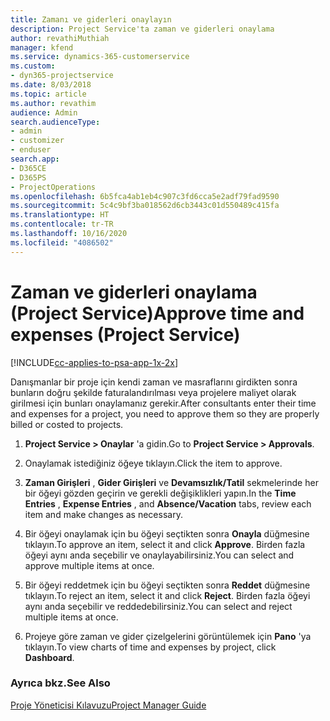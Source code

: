 ```yaml
---
title: Zamanı ve giderleri onaylayın
description: Project Service'ta zaman ve giderleri onaylama
author: revathiMuthiah
manager: kfend
ms.service: dynamics-365-customerservice
ms.custom:
- dyn365-projectservice
ms.date: 8/03/2018
ms.topic: article
ms.author: revathim
audience: Admin
search.audienceType:
- admin
- customizer
- enduser
search.app:
- D365CE
- D365PS
- ProjectOperations
ms.openlocfilehash: 6b5fca4ab1eb4c907c3fd6cca5e2adf79fad9590
ms.sourcegitcommit: 5c4c9bf3ba018562d6cb3443c01d550489c415fa
ms.translationtype: HT
ms.contentlocale: tr-TR
ms.lasthandoff: 10/16/2020
ms.locfileid: "4086502"
---
```

# <a name="approve-time-and-expenses-project-service"></a><span data-ttu-id="f6e0e-103">Zaman ve giderleri onaylama (Project Service)</span><span class="sxs-lookup"><span data-stu-id="f6e0e-103">Approve time and expenses (Project Service)</span></span>

[!INCLUDE[cc-applies-to-psa-app-1x-2x](../includes/cc-applies-to-psa-app-1x-2x.md)]

<span data-ttu-id="f6e0e-104">Danışmanlar bir proje için kendi zaman ve masraflarını girdikten sonra bunların doğru şekilde faturalandırılması veya projelere maliyet olarak girilmesi için bunları onaylamanız gerekir.</span><span class="sxs-lookup"><span data-stu-id="f6e0e-104">After consultants enter their time and expenses for a project, you need to approve them so they are properly billed or costed to projects.</span></span>  
  
1.  <span data-ttu-id="f6e0e-105">**Project Service > Onaylar** 'a gidin.</span><span class="sxs-lookup"><span data-stu-id="f6e0e-105">Go to **Project Service > Approvals**.</span></span>  
  
2.  <span data-ttu-id="f6e0e-106">Onaylamak istediğiniz öğeye tıklayın.</span><span class="sxs-lookup"><span data-stu-id="f6e0e-106">Click the item to approve.</span></span>  
  
3.  <span data-ttu-id="f6e0e-107">**Zaman Girişleri** , **Gider Girişleri** ve **Devamsızlık/Tatil** sekmelerinde her bir öğeyi gözden geçirin ve gerekli değişiklikleri yapın.</span><span class="sxs-lookup"><span data-stu-id="f6e0e-107">In the **Time Entries** , **Expense Entries** , and **Absence/Vacation** tabs, review each item and make changes as necessary.</span></span>  
  
4.  <span data-ttu-id="f6e0e-108">Bir öğeyi onaylamak için bu öğeyi seçtikten sonra **Onayla** düğmesine tıklayın.</span><span class="sxs-lookup"><span data-stu-id="f6e0e-108">To approve an item, select it and click **Approve**.</span></span> <span data-ttu-id="f6e0e-109">Birden fazla öğeyi aynı anda seçebilir ve onaylayabilirsiniz.</span><span class="sxs-lookup"><span data-stu-id="f6e0e-109">You can select and approve multiple items at once.</span></span>  
  
5.  <span data-ttu-id="f6e0e-110">Bir öğeyi reddetmek için bu öğeyi seçtikten sonra **Reddet** düğmesine tıklayın.</span><span class="sxs-lookup"><span data-stu-id="f6e0e-110">To reject an item, select it and click **Reject**.</span></span> <span data-ttu-id="f6e0e-111">Birden fazla öğeyi aynı anda seçebilir ve reddedebilirsiniz.</span><span class="sxs-lookup"><span data-stu-id="f6e0e-111">You can select and reject multiple items at once.</span></span>  
  
6.  <span data-ttu-id="f6e0e-112">Projeye göre zaman ve gider çizelgelerini görüntülemek için **Pano** 'ya tıklayın.</span><span class="sxs-lookup"><span data-stu-id="f6e0e-112">To view charts of time and expenses by project, click **Dashboard**.</span></span>  
  
### <a name="see-also"></a><span data-ttu-id="f6e0e-113">Ayrıca bkz.</span><span class="sxs-lookup"><span data-stu-id="f6e0e-113">See Also</span></span>  
 [<span data-ttu-id="f6e0e-114">Proje Yöneticisi Kılavuzu</span><span class="sxs-lookup"><span data-stu-id="f6e0e-114">Project Manager Guide</span></span>](../psa/project-manager-guide.md)
